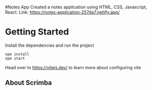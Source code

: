 #Notes App
Created a notes application using HTML, CSS, Javascript, React.
Link: https://notes-application-257da7.netlify.app/
# Getting Started
Install the dependencies and run the project
```
npm install
npm start
```

Head over to https://vitejs.dev/ to learn more about configuring vite
## About Scrimba

